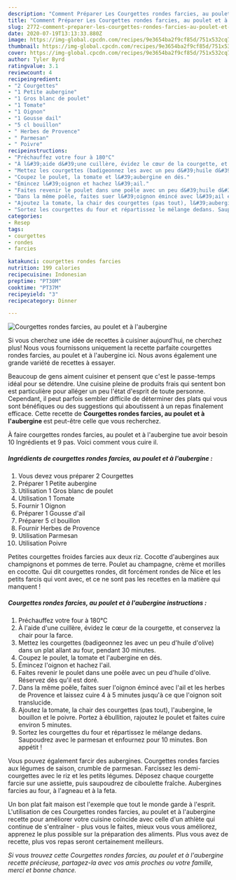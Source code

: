 ```yaml
---
description: "Comment Préparer Les Courgettes rondes farcies, au poulet et à l&amp;#39;aubergine"
title: "Comment Préparer Les Courgettes rondes farcies, au poulet et à l&amp;#39;aubergine"
slug: 2772-comment-preparer-les-courgettes-rondes-farcies-au-poulet-et-a-l-and-39-aubergine
date: 2020-07-19T13:13:33.880Z
image: https://img-global.cpcdn.com/recipes/9e3654ba2f9cf85d/751x532cq70/courgettes-rondes-farcies-au-poulet-et-a-laubergine-photo-principale-de-la-recette.jpg
thumbnail: https://img-global.cpcdn.com/recipes/9e3654ba2f9cf85d/751x532cq70/courgettes-rondes-farcies-au-poulet-et-a-laubergine-photo-principale-de-la-recette.jpg
cover: https://img-global.cpcdn.com/recipes/9e3654ba2f9cf85d/751x532cq70/courgettes-rondes-farcies-au-poulet-et-a-laubergine-photo-principale-de-la-recette.jpg
author: Tyler Byrd
ratingvalue: 3.1
reviewcount: 4
recipeingredient:
- "2 Courgettes"
- "1 Petite aubergine"
- "1 Gros blanc de poulet"
- "1 Tomate"
- "1 Oignon"
- "1 Gousse dail"
- "5 cl bouillon"
- " Herbes de Provence"
- " Parmesan"
- " Poivre"
recipeinstructions:
- "Préchauffez votre four à 180°C"
- "À l&#39;aide d&#39;une cuillère, évidez le cœur de la courgette, et conservez la chair pour la farce."
- "Mettez les courgettes (badigeonnez les avec un peu d&#39;huile d&#39;olive) dans un plat allant au four, pendant 30 minutes."
- "Coupez le poulet, la tomate et l&#39;aubergine en dés."
- "Émincez l&#39;oignon et hachez l&#39;ail."
- "Faites revenir le poulet dans une poêle avec un peu d&#39;huile d&#39;olive. Réservez dès qu&#39;il est doré."
- "Dans la même poêle, faites suer l&#39;oignon émincé avec l&#39;ail et les herbes de Provence et laissez cuire 4 à 5 minutes jusqu&#39;à ce que l&#39;oignon soit translucide."
- "Ajoutez la tomate, la chair des courgettes (pas tout), l&#39;aubergine, le bouillon et le poivre. Portez à ébullition, rajoutez le poulet et faites cuire environ 5 minutes."
- "Sortez les courgettes du four et répartissez le mélange dedans. Saupoudrez avec le parmesan et enfournez pour 10 minutes. Bon appétit !"
categories:
- Resep
tags:
- courgettes
- rondes
- farcies

katakunci: courgettes rondes farcies 
nutrition: 199 calories
recipecuisine: Indonesian
preptime: "PT30M"
cooktime: "PT37M"
recipeyield: "3"
recipecategory: Dinner

---
```



![Courgettes rondes farcies, au poulet et à l&#39;aubergine](https://img-global.cpcdn.com/recipes/9e3654ba2f9cf85d/751x532cq70/courgettes-rondes-farcies-au-poulet-et-a-laubergine-photo-principale-de-la-recette.jpg)

Si vous cherchez une idée de recettes à cuisiner aujourd'hui, ne cherchez plus! Nous vous fournissons uniquement la recette parfaite courgettes rondes farcies, au poulet et à l&#39;aubergine ici. Nous avons également une grande variété de recettes à essayer.

Beaucoup de gens aiment cuisiner et pensent que c'est le passe-temps idéal pour se détendre. Une cuisine pleine de produits frais qui sentent bon est particulière pour alléger un peu l'état d'esprit de toute personne. Cependant, il peut parfois sembler difficile de déterminer des plats qui vous sont bénéfiques ou des suggestions qui aboutissent à un repas finalement efficace. Cette recette de <strong> Courgettes rondes farcies, au poulet et à l&#39;aubergine </strong> est peut-être celle que vous recherchez.

<!--inarticleads1-->

À faire courgettes rondes farcies, au poulet et à l&#39;aubergine tue avoir besoin 10 Ingrédients et 9 pas. Voici comment vous cuire il.

##### Ingrédients de courgettes rondes farcies, au poulet et à l&#39;aubergine :

1. Vous devez vous préparer 2 Courgettes
1. Préparer 1 Petite aubergine
1. Utilisation 1 Gros blanc de poulet
1. Utilisation 1 Tomate
1. Fournir 1 Oignon
1. Préparer 1 Gousse d&#39;ail
1. Préparer 5 cl bouillon
1. Fournir  Herbes de Provence
1. Utilisation  Parmesan
1. Utilisation  Poivre


Petites courgettes froides farcies aux deux riz. Cocotte d&#39;aubergines aux champignons et pommes de terre. Poulet au champagne, crème et morilles en cocotte. Qui dit courgettes rondes, dit forcément rondes de Nice et les petits farcis qui vont avec, et ce ne sont pas les recettes en la matière qui manquent ! 

<!--inarticleads2-->

##### Courgettes rondes farcies, au poulet et à l&#39;aubergine instructions :

1. Préchauffez votre four à 180°C
1. À l&#39;aide d&#39;une cuillère, évidez le cœur de la courgette, et conservez la chair pour la farce.
1. Mettez les courgettes (badigeonnez les avec un peu d&#39;huile d&#39;olive) dans un plat allant au four, pendant 30 minutes.
1. Coupez le poulet, la tomate et l&#39;aubergine en dés.
1. Émincez l&#39;oignon et hachez l&#39;ail.
1. Faites revenir le poulet dans une poêle avec un peu d&#39;huile d&#39;olive. Réservez dès qu&#39;il est doré.
1. Dans la même poêle, faites suer l&#39;oignon émincé avec l&#39;ail et les herbes de Provence et laissez cuire 4 à 5 minutes jusqu&#39;à ce que l&#39;oignon soit translucide.
1. Ajoutez la tomate, la chair des courgettes (pas tout), l&#39;aubergine, le bouillon et le poivre. Portez à ébullition, rajoutez le poulet et faites cuire environ 5 minutes.
1. Sortez les courgettes du four et répartissez le mélange dedans. Saupoudrez avec le parmesan et enfournez pour 10 minutes. Bon appétit !


Vous pouvez également farcir des aubergines. Courgettes rondes farcies aux légumes de saison, crumble de parmesan. Farcissez les demi-courgettes avec le riz et les petits légumes. Déposez chaque courgette farcie sur une assiette, puis saupoudrez de ciboulette fraîche. Aubergines farcies au four, à l&#39;agneau et à la feta. 

<!--inarticleads1-->

<p>
Un bon plat fait maison est l'exemple que tout le monde garde à l'esprit. L'utilisation de ces Courgettes rondes farcies, au poulet et à l&#39;aubergine recette pour améliorer votre cuisine coïncide avec celle d'un athlète qui continue de s'entraîner - plus vous le faites, mieux vous vous améliorez, apprenez le plus possible sur la préparation des aliments. Plus vous avez de recette, plus vos repas seront certainement meilleurs.
</p>

<p>
<i>Si vous trouvez cette Courgettes rondes farcies, au poulet et à l&#39;aubergine recette précieuse, partagez-la avec vos amis proches ou votre famille, merci et bonne chance.</i>
</p>
